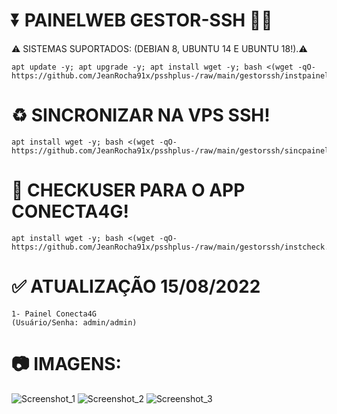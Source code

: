 # ⏬ PAINELWEB GESTOR-SSH 👨‍💻
⚠ SISTEMAS SUPORTADOS: (DEBIAN 8, UBUNTU 14 E UBUNTU 18!).⚠
```
apt update -y; apt upgrade -y; apt install wget -y; bash <(wget -qO- https://github.com/JeanRocha91x/psshplus-/raw/main/gestorssh/instpainel.sh)
```

# ♻ SINCRONIZAR NA VPS SSH!
```
apt install wget -y; bash <(wget -qO- https://github.com/JeanRocha91x/psshplus-/raw/main/gestorssh/sincpainel.sh)
```

# 🛂 CHECKUSER PARA O APP CONECTA4G!
```
apt install wget -y; bash <(wget -qO- https://github.com/JeanRocha91x/psshplus-/raw/main/gestorssh/instcheck.sh)
```

# ✅ ATUALIZAÇÃO 15/08/2022
```
1- Painel Conecta4G 
(Usuário/Senha: admin/admin)
```

# 📷 IMAGENS:

![Screenshot_1](https://user-images.githubusercontent.com/105602625/184881201-1301576a-8284-4079-9d2c-c168f7d37788.jpg)
![Screenshot_2](https://user-images.githubusercontent.com/105602625/184881213-3f95b37e-9621-4c1d-b448-d6e048fe0292.jpg)
![Screenshot_3](https://user-images.githubusercontent.com/105602625/184881214-2aee1b55-1ede-432a-b42e-027bf0fd7b27.jpg)

